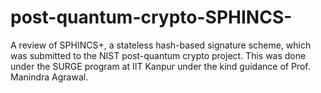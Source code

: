 # post-quantum-crypto-SPHINCS-
A review of SPHINCS+, a stateless hash-based signature scheme, which was submitted to the NIST post-quantum crypto project. This was done under the SURGE program at IIT Kanpur under the kind guidance of Prof. Manindra Agrawal.

